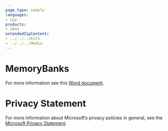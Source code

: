 ```yaml
---
page_type: sample
languages:
- cpp
products:
- xbox
extendedZipContent:
- ../../../Kits
- ../../../Media
---
```

# MemoryBanks
For more information see this [Word document](Readme.docx).
# Privacy Statement
For more information about Microsoft’s privacy policies in general, see the [Microsoft Privacy Statement](https://privacy.microsoft.com/en-us/privacystatement/).
